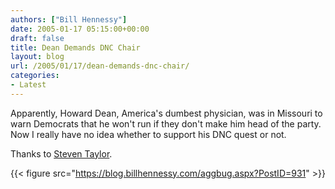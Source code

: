 ```yaml
---
authors: ["Bill Hennessy"]
date: 2005-01-17 05:15:00+00:00
draft: false
title: Dean Demands DNC Chair
layout: blog
url: /2005/01/17/dean-demands-dnc-chair/
categories:
- Latest
---
```


Apparently, Howard Dean, America's dumbest physician, was in Missouri to warn Democrats that he won't run if they don't make him head of the party. Now I really have no idea whether to support his DNC quest or not.




Thanks to [Steven Taylor](https://www.poliblogger.com/index.php?p=5929). 

{{< figure src="https://blog.billhennessy.com/aggbug.aspx?PostID=931" >}}

